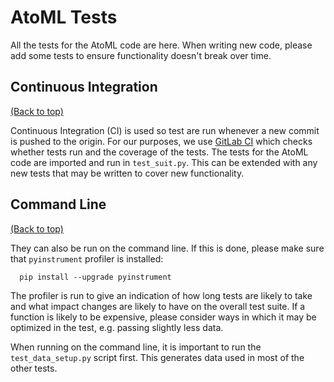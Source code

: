 # AtoML Tests

All the tests for the AtoML code are here. When writing new code, please add
some tests to ensure functionality doesn't break over time.

## Continuous Integration
[(Back to top)](#atoml-tests)

Continuous Integration (CI) is used so test are run whenever a new commit is
pushed to the origin. For our purposes, we use
[GitLab CI](https://docs.gitlab.com/ce/ci/) which checks whether tests run and
the coverage of the tests. The tests for the AtoML code are imported and run in
`test_suit.py`. This can be extended with any new tests that may be written to
cover new functionality.

## Command Line
[(Back to top)](#atoml-tests)

They can also be run on the command line. If this is done, please make sure
that `pyinstrument` profiler is installed:

```shell
  pip install --upgrade pyinstrument
```

The profiler is run to give an indication of how long tests are likely to take
and what impact changes are likely to have on the overall test suite. If a
function is likely to be expensive, please consider ways in which it may be
optimized in the test, e.g. passing slightly less data.

When running on the command line, it is important to run the
`test_data_setup.py` script first. This generates data used in most of the
other tests.
